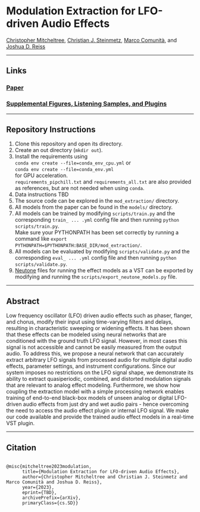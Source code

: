 <h1>Modulation Extraction for LFO-driven Audio Effects</h1>
<p>
    <a href="https://christhetr.ee/" target=”_blank”>Christopher Mitcheltree</a>,
    <a href="https://www.christiansteinmetz.com/" target=”_blank”>Christian J. Steinmetz</a>,
    <a href="https://mcomunita.github.io/" target=”_blank”>Marco Comunità</a>, and
    <a href="https://www.eecs.qmul.ac.uk/~josh/" target=”_blank”>Joshua D. Reiss</a>
</p>

<hr>
<h2>Links</h2>

<h3><a href="https://arxiv.com" target=”_blank”>Paper</a></h3>

<h3><a href="https://christhetree.github.io/mod_extraction/" target=”_blank”>Supplemental Figures, Listening Samples, and Plugins</a></h3>

<hr>
<h2>Repository Instructions</h2>

<ol>
    <li>Clone this repository and open its directory.</li>
    <li>Create an out directory (<code>mkdir out</code>).</li>
    <li>
    Install the requirements using <br><code>conda env create --file=conda_env_cpu.yml</code> or <br>
    <code>conda env create --file=conda_env.yml</code><br> for GPU acceleration. <br>
    <code>requirements_pipchill.txt</code> and <code>requirements_all.txt</code> are also provided as references, 
    but are not needed when using <code>conda</code>.
    </li>
    <li>Data instructions TBD</li>
    <li>The source code can be explored in the <code>mod_extraction/</code> directory.</li>
    <li>All models from the paper can be found in the <code>models/</code> directory.</li>
    <li>
    All models can be trained by modifying <code>scripts/train.py</code> and the corresponding 
    <code>train_ ... .yml</code> config file and then running <code>python scripts/train.py</code>. <br>
    Make sure your PYTHONPATH has been set correctly by running a command like 
    <code>export PYTHONPATH=$PYTHONPATH:BASE_DIR/mod_extraction/</code>.
    </li>
    <li>
    All models can be evaluated by modifying <code>scripts/validate.py</code> and the corresponding 
    <code>eval_ ... .yml</code> config file and then running <code>python scripts/validate.py</code>.
    </li>
    <li>
    <a href="https://neutone.space" target=”_blank”>Neutone</a> files for running the effect models as a VST can be  
    exported by modifying and running the <code>scripts/export_neutone_models.py</code> file.
    </li>
</ol>

<hr>
<h2>Abstract</h2>

<p>
Low frequency oscillator (LFO) driven audio effects such as phaser, flanger, and chorus, modify
their input using time-varying filters and delays, resulting in characteristic sweeping or widening
effects.
It has been shown that these effects can be modeled using neural networks that are conditioned with
the ground truth LFO signal. However, in most cases this signal is not accessible and cannot be
easily measured from the output audio.
To address this, we propose a neural network that can accurately extract arbitrary LFO signals from
processed audio for multiple digital audio effects, parameter settings, and instrument
configurations.
Since our system imposes no restrictions on the LFO signal shape, we demonstrate its ability to
extract quasiperiodic, combined, and distorted modulation signals that are relevant to analog effect
modeling.
Furthermore, we show how coupling the extraction model with a simple processing network enables
training of end-to-end black-box models of unseen analog or digital LFO-driven audio effects from
just dry and wet audio pairs - hence overcoming the need to access the audio effect plugin or
internal LFO signal.
We make our code available and provide the trained audio effect models in a real-time VST plugin.
</p>

<hr>
<h2>Citation</h2>

<div>
<pre><code>
@misc{mitcheltree2023modulation,
      title={Modulation Extraction for LFO-driven Audio Effects},
      author={Christopher Mitcheltree and Christian J. Steinmetz and Marco Comunità and Joshua D. Reiss},
      year={2023},
      eprint={TBD},
      archivePrefix={arXiv},
      primaryClass={cs.SD}}
</code></pre>
</div>
